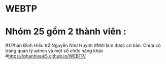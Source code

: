 # WEBTP
# Nhóm 25 gồm 2 thành viên :
#1.Phan Đình Hiếu
#2.Nguyễn Như Huỳnh
#Mới làm được cơ bản. Chưa có trang quản lý admin và một số chức năng khác
#https://phanhieuk5.github.io/WEBTP/
